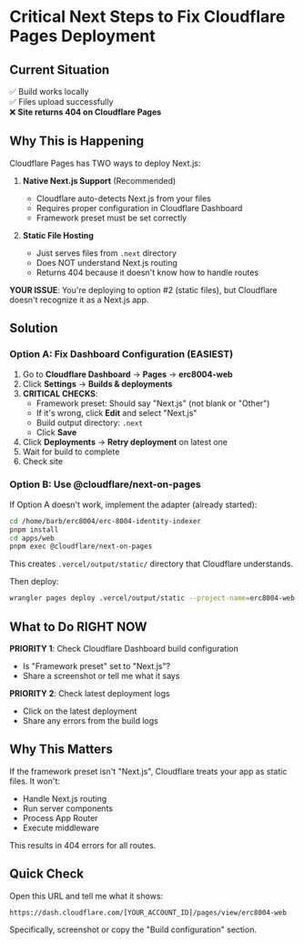 # Critical Next Steps to Fix Cloudflare Pages Deployment

## Current Situation

✅ Build works locally  
✅ Files upload successfully  
❌ **Site returns 404 on Cloudflare Pages**

## Why This is Happening

Cloudflare Pages has TWO ways to deploy Next.js:

1. **Native Next.js Support** (Recommended)
   - Cloudflare auto-detects Next.js from your files
   - Requires proper configuration in Cloudflare Dashboard
   - Framework preset must be set correctly

2. **Static File Hosting**
   - Just serves files from `.next` directory
   - Does NOT understand Next.js routing
   - Returns 404 because it doesn't know how to handle routes

**YOUR ISSUE**: You're deploying to option #2 (static files), but Cloudflare doesn't recognize it as a Next.js app.

## Solution

### Option A: Fix Dashboard Configuration (EASIEST)

1. Go to **Cloudflare Dashboard** → **Pages** → **erc8004-web**
2. Click **Settings** → **Builds & deployments**
3. **CRITICAL CHECKS**:
   - Framework preset: Should say "Next.js" (not blank or "Other")
   - If it's wrong, click **Edit** and select "Next.js"
   - Build output directory: `.next`
   - Click **Save**
4. Click **Deployments** → **Retry deployment** on latest one
5. Wait for build to complete
6. Check site

### Option B: Use @cloudflare/next-on-pages

If Option A doesn't work, implement the adapter (already started):

```bash
cd /home/barb/erc8004/erc-8004-identity-indexer
pnpm install
cd apps/web
pnpm exec @cloudflare/next-on-pages
```

This creates `.vercel/output/static/` directory that Cloudflare understands.

Then deploy:
```bash
wrangler pages deploy .vercel/output/static --project-name=erc8004-web
```

## What to Do RIGHT NOW

**PRIORITY 1**: Check Cloudflare Dashboard build configuration
- Is "Framework preset" set to "Next.js"?
- Share a screenshot or tell me what it says

**PRIORITY 2**: Check latest deployment logs
- Click on the latest deployment
- Share any errors from the build logs

## Why This Matters

If the framework preset isn't "Next.js", Cloudflare treats your app as static files. It won't:
- Handle Next.js routing
- Run server components
- Process App Router
- Execute middleware

This results in 404 errors for all routes.

## Quick Check

Open this URL and tell me what it shows:
```
https://dash.cloudflare.com/[YOUR_ACCOUNT_ID]/pages/view/erc8004-web
```

Specifically, screenshot or copy the "Build configuration" section.

